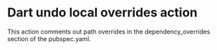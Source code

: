 # Dart undo local overrides action

This action comments out path overrides in the dependency_overrides section of the pubspec.yaml.

